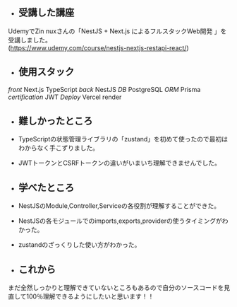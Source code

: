 * ## 受講した講座  
UdemyでZin nuxさんの「NestJS + Next.js によるフルスタックWeb開発
」を受講しました。  
(https://www.udemy.com/course/nestjs-nextjs-restapi-react/)

* ## 使用スタック  
*front* Next.js TypeScript
*back* NestJS
*DB* PostgreSQL
*ORM* Prisma
*certification* JWT
*Deploy* Vercel render

* ## 難しかったところ  
* TypeScriptの状態管理ライブラリの「zustand」を初めて使ったので最初はわからなく手こずりました。  
* JWTトークンとCSRFトークンの違いがいまいち理解できませんでした。

* ## 学べたところ  
* NestJSのModule,Controller,Serviceの各役割が理解することができた。
* NestJSの各モジュールでのimports,exports,providerの使うタイミングがわかった。
* zustandのざっくりした使い方がわかった。

* ## これから  
まだ全然しっかりと理解できていないところもあるので自分のソースコードを見直して100％理解できるようにしたいと思います！！

